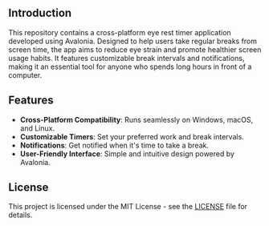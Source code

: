 ## Introduction
This repository contains a cross-platform eye rest timer application developed using Avalonia. Designed to help users take regular breaks from screen time, the app aims to reduce eye strain and promote healthier screen usage habits. It features customizable break intervals and notifications, making it an essential tool for anyone who spends long hours in front of a computer.

## Features
- **Cross-Platform Compatibility**: Runs seamlessly on Windows, macOS, and Linux.
- **Customizable Timers**: Set your preferred work and break intervals.
- **Notifications**: Get notified when it's time to take a break.
- **User-Friendly Interface**: Simple and intuitive design powered by Avalonia.

## License
This project is licensed under the MIT License - see the [LICENSE](LICENSE) file for details.